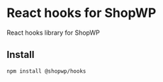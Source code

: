 # React hooks for ShopWP

React hooks library for ShopWP

## Install

```
npm install @shopwp/hooks
```
